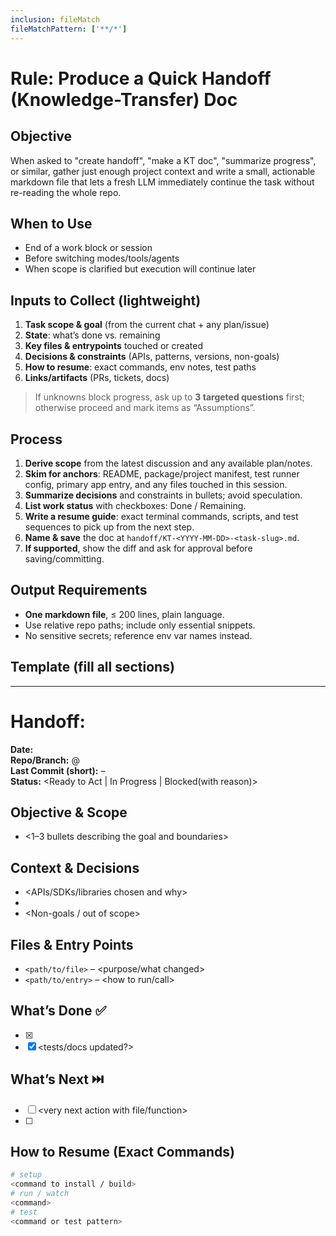 ```yaml
---
inclusion: fileMatch
fileMatchPattern: ['**/*']
---
```


# Rule: Produce a Quick Handoff (Knowledge-Transfer) Doc

## Objective
When asked to "create handoff", "make a KT doc", "summarize progress", or similar, gather just enough project context and write a small, actionable markdown file that lets a fresh LLM immediately continue the task without re-reading the whole repo.

## When to Use
- End of a work block or session
- Before switching modes/tools/agents
- When scope is clarified but execution will continue later

## Inputs to Collect (lightweight)
1. **Task scope & goal** (from the current chat + any plan/issue)
2. **State**: what’s done vs. remaining
3. **Key files & entrypoints** touched or created
4. **Decisions & constraints** (APIs, patterns, versions, non-goals)
5. **How to resume**: exact commands, env notes, test paths
6. **Links/artifacts** (PRs, tickets, docs)

> If unknowns block progress, ask up to **3 targeted questions** first; otherwise proceed and mark items as “Assumptions”.

## Process
1. **Derive scope** from the latest discussion and any available plan/notes.
2. **Skim for anchors**: README, package/project manifest, test runner config, primary app entry, and any files touched in this session.
3. **Summarize decisions** and constraints in bullets; avoid speculation.
4. **List work status** with checkboxes: Done / Remaining.
5. **Write a resume guide**: exact terminal commands, scripts, and test sequences to pick up from the next step.
6. **Name & save** the doc at `handoff/KT-<YYYY-MM-DD>-<task-slug>.md`.
7. **If supported**, show the diff and ask for approval before saving/committing.

## Output Requirements
- **One markdown file**, ≤ 200 lines, plain language.
- Use relative repo paths; include only essential snippets.
- No sensitive secrets; reference env var names instead.

## Template (fill all sections)
---
# Handoff: <Task Title>
**Date:** <YYYY-MM-DD>  
**Repo/Branch:** <repo>@<branch>  
**Last Commit (short):** <hash> – <message>  
**Status:** <Ready to Act | In Progress | Blocked(with reason)>

## Objective & Scope
- <1–3 bullets describing the goal and boundaries>

## Context & Decisions
- <APIs/SDKs/libraries chosen and why>
- <Key architectural notes or patterns>
- <Non-goals / out of scope>

## Files & Entry Points
- `<path/to/file>` – <purpose/what changed>
- `<path/to/entry>` – <how to run/call>

## What’s Done ✅
- [x] <step or change>
- [x] <tests/docs updated?>

## What’s Next ⏭️
- [ ] <very next action with file/function>
- [ ] <subsequent steps in order>

## How to Resume (Exact Commands)
```bash
# setup
<command to install / build>
# run / watch
<command>
# test
<command or test pattern>
